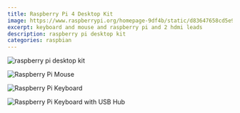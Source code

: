 ```yaml
---
title: Raspberry Pi 4 Desktop Kit
image: https://www.raspberrypi.org/homepage-9df4b/static/d83647658cd5e98867e718a97ed61d43/bc3a8/e071e90eee5e5f5c03faaa709023a9d9064f6a99_kit2.jpg
excerpt: keyboard and mouse and raspberry pi and 2 hdmi leads
description: raspberry pi desktop kit
categories: raspbian
---
```


![raspberry pi desktop kit](https://www.raspberrypi.org/homepage-9df4b/static/3ca997da5aaead2db93abb2be8176f0d/bc3a8/f5a00692bcc8b77d14177e72d4b0dea7904e5e9a_kit-3.jpg)


![Raspberry Pi Mouse](https://www.raspberrypi.org/app/uploads/2019/04/Mouse.jpg)


![Raspberry Pi Keyboard](https://www.raspberrypi.org/app/uploads/2019/04/US__WHITE_KB.jpg)


![Raspberry Pi Keyboard with USB Hub](https://www.raspberrypi.org/app/uploads/2019/04/WHITE_KB_REAR.jpg)
